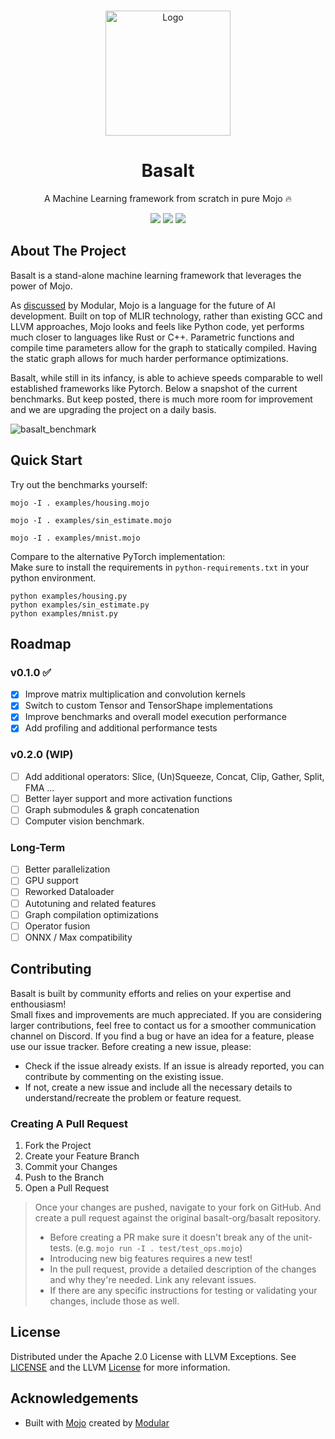 <br/>
<p align="center">
  <a href="https://github.com/Basalt-Org/Basalt">
    <img src="https://github.com/basalt-org/basalt/assets/46826967/4873806c-ff61-4903-bf3d-874d6acba3e8" alt="Logo" width="200" height="200">
  </a>

  <h1 align="center">Basalt</h1>

  <p align="center">
    A Machine Learning framework from scratch in pure Mojo 🔥
  </p>
</p>

<div align="center">
  <img src="https://img.shields.io/github/contributors/Basalt-Org/Basalt?color=dark-green" />
  <img src="https://img.shields.io/github/issues/Basalt-Org/Basalt?color=dark-green" />
  <img src="https://img.shields.io/github/license/Basalt-Org/Basalt?color=dark-green" />
</div>


## About The Project

Basalt is a stand-alone machine learning framework that leverages the power of Mojo.

As [discussed](https://docs.modular.com/mojo/why-mojo) by Modular, Mojo is a language for the future of AI development. Built on top of MLIR technology, rather than existing GCC and LLVM approaches, Mojo looks and feels like Python code, yet performs much closer to languages like Rust or C++. Parametric functions and compile time parameters allow for the graph to statically compiled. Having the static graph allows for much harder performance optimizations.

Basalt, while still in its infancy, is able to achieve speeds comparable to well established frameworks like Pytorch. Below a snapshot of the current benchmarks. But keep posted, there is much more room for improvement and we are upgrading the project on a daily basis.

![basalt_benchmark](https://github.com/basalt-org/basalt/assets/46826967/83037770-a9e3-440d-bdca-f51af0aebee0)


## Quick Start

Try out the benchmarks yourself:

```
mojo -I . examples/housing.mojo
```
```
mojo -I . examples/sin_estimate.mojo
```
```
mojo -I . examples/mnist.mojo
```

Compare to the alternative PyTorch implementation:  
Make sure to install the requirements in `python-requirements.txt` in your python environment.

```
python examples/housing.py
python examples/sin_estimate.py
python examples/mnist.py
```

## Roadmap

### v0.1.0 ✅
- [x] Improve matrix multiplication and convolution kernels
- [x] Switch to custom Tensor and TensorShape implementations
- [x] Improve benchmarks and overall model execution performance
- [x] Add profiling and additional performance tests

### v0.2.0 (WIP)
- [ ] Add additional operators: Slice, (Un)Squeeze, Concat, Clip, Gather, Split, FMA ...
- [ ] Better layer support and more activation functions
- [ ] Graph submodules & graph concatenation
- [ ] Computer vision benchmark. 

### Long-Term
- [ ] Better parallelization
- [ ] GPU support
- [ ] Reworked Dataloader
- [ ] Autotuning and related features
- [ ] Graph compilation optimizations
- [ ] Operator fusion
- [ ] ONNX / Max compatibility

## Contributing

Basalt is built by community efforts and relies on your expertise and enthousiasm!  
Small fixes and improvements are much appreciated. If you are considering larger contributions, feel free to contact us for a smoother communication channel on Discord. If you find a bug or have an idea for a feature, please use our issue tracker. Before creating a new issue, please:
* Check if the issue already exists. If an issue is already reported, you can contribute by commenting on the existing issue.
* If not, create a new issue and include all the necessary details to understand/recreate the problem or feature request.

### Creating A Pull Request

1. Fork the Project
2. Create your Feature Branch
3. Commit your Changes
4. Push to the Branch
5. Open a Pull Request
> Once your changes are pushed, navigate to your fork on GitHub. And create a pull request against the original basalt-org/basalt repository.
> - Before creating a PR make sure it doesn't break any of the unit-tests. (e.g. `mojo run -I . test/test_ops.mojo`)
> - Introducing new big features requires a new test!
> - In the pull request, provide a detailed description of the changes and why they're needed. Link any relevant issues.
> - If there are any specific instructions for testing or validating your changes, include those as well.

## License

Distributed under the Apache 2.0 License with LLVM Exceptions. See [LICENSE](https://github.com/Basalt-Org/Basalt/blob/main/LICENSE) and the LLVM [License](https://llvm.org/LICENSE.txt) for more information.

## Acknowledgements

* Built with [Mojo](https://github.com/modularml/mojo) created by [Modular](https://github.com/modularml)
